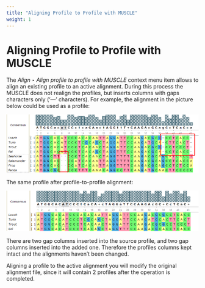 ```yaml
---
title: "Aligning Profile to Profile with MUSCLE"
weight: 1
---
```



# Aligning Profile to Profile with MUSCLE

The _Align ‣ Align profile to profile with MUSCLE_ context menu item allows to align an existing profile to an active alignment. During this process the MUSCLE does not realign the profiles, but inserts columns with gaps characters only (‘—’ characters). For example, the alignment in the picture below could be used as a profile:


![](/images/65930836/65930837.png)

The same profile after profile-to-profile alignment:


![](/images/65930836/65930838.png)

There are two gap columns inserted into the source profile, and two gap columns inserted into the added one. Therefore the profiles columns kept intact and the alignments haven’t been changed.

Aligning a profile to the active alignment you will modify the original alignment file, since it will contain 2 profiles after the operation is completed.
